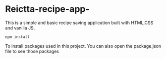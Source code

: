 # Reictta-recipe-app-
This is a simple and basic recipe saving application built with HTML,CSS and vanilla JS.


    npm install
  To install packages used in this project. You can also open the package.json file to see those packages
